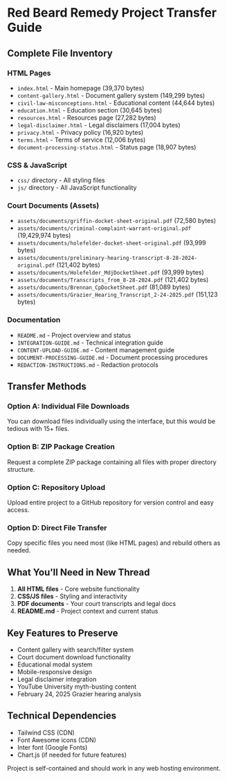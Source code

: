 # Red Beard Remedy Project Transfer Guide

## Complete File Inventory

### HTML Pages
- `index.html` - Main homepage (39,370 bytes)
- `content-gallery.html` - Document gallery system (149,299 bytes) 
- `civil-law-misconceptions.html` - Educational content (44,644 bytes)
- `education.html` - Education section (30,645 bytes)
- `resources.html` - Resources page (27,282 bytes)
- `legal-disclaimer.html` - Legal disclaimers (17,004 bytes)
- `privacy.html` - Privacy policy (16,920 bytes)
- `terms.html` - Terms of service (12,006 bytes)
- `document-processing-status.html` - Status page (18,907 bytes)

### CSS & JavaScript
- `css/` directory - All styling files
- `js/` directory - All JavaScript functionality

### Court Documents (Assets)
- `assets/documents/griffin-docket-sheet-original.pdf` (72,580 bytes)
- `assets/documents/criminal-complaint-warrant-original.pdf` (19,429,974 bytes)
- `assets/documents/holefelder-docket-sheet-original.pdf` (93,999 bytes)
- `assets/documents/preliminary-hearing-transcript-8-28-2024-original.pdf` (121,402 bytes)
- `assets/documents/Holefelder_MdjDocketSheet.pdf` (93,999 bytes)
- `assets/documents/Transcripts_from_8-28-2024.pdf` (121,402 bytes)
- `assets/documents/Brennan_CpDocketSheet.pdf` (81,089 bytes)
- `assets/documents/Grazier_Hearing_Transcript_2-24-2025.pdf` (151,123 bytes)

### Documentation
- `README.md` - Project overview and status
- `INTEGRATION-GUIDE.md` - Technical integration guide
- `CONTENT-UPLOAD-GUIDE.md` - Content management guide
- `DOCUMENT-PROCESSING-GUIDE.md` - Document processing procedures
- `REDACTION-INSTRUCTIONS.md` - Redaction protocols

## Transfer Methods

### Option A: Individual File Downloads
You can download files individually using the interface, but this would be tedious with 15+ files.

### Option B: ZIP Package Creation
Request a complete ZIP package containing all files with proper directory structure.

### Option C: Repository Upload
Upload entire project to a GitHub repository for version control and easy access.

### Option D: Direct File Transfer
Copy specific files you need most (like HTML pages) and rebuild others as needed.

## What You'll Need in New Thread

1. **All HTML files** - Core website functionality
2. **CSS/JS files** - Styling and interactivity  
3. **PDF documents** - Your court transcripts and legal docs
4. **README.md** - Project context and current status

## Key Features to Preserve

- Content gallery with search/filter system
- Court document download functionality
- Educational modal system
- Mobile-responsive design
- Legal disclaimer integration
- YouTube University myth-busting content
- February 24, 2025 Grazier hearing analysis

## Technical Dependencies

- Tailwind CSS (CDN)
- Font Awesome icons (CDN)
- Inter font (Google Fonts)
- Chart.js (if needed for future features)

Project is self-contained and should work in any web hosting environment.